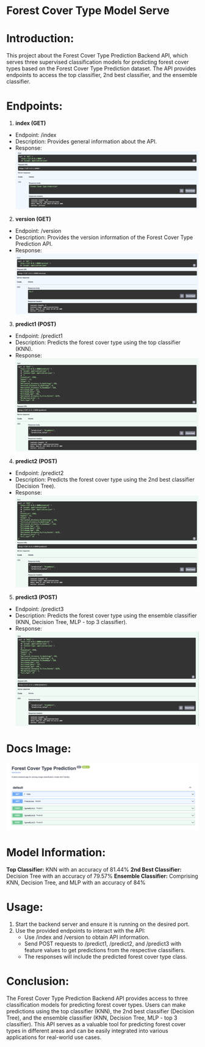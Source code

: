 # Forest Cover Type Model Serve

# Introduction:
This project about the Forest Cover Type Prediction Backend API, which serves three supervised classification models for predicting forest cover types based on the Forest Cover Type Prediction dataset. The API provides endpoints to access the top classifier, 2nd best classifier, and the ensemble classifier.

# Endpoints:

1. **index (GET)**
- Endpoint: /index
- Description: Provides general information about the API.
- Response:
![Alt text](./images/image-1.png)

2. **version (GET)**

- Endpoint: /version
- Description: Provides the version information of the Forest Cover Type Prediction API.
- Response:
![Alt text](./images/image-2.png)

3. **predict1 (POST)**

- Endpoint: /predict1
- Description: Predicts the forest cover type using the top classifier (KNN).
- Response:
![Alt text](./images/image-3.png)

4. **predict2 (POST)**

- Endpoint: /predict2
- Description: Predicts the forest cover type using the 2nd best classifier (Decision Tree).
- Response:
![Alt text](./images/image-4.png)

5. **predict3 (POST)**

- Endpoint: /predict3
- Description: Predicts the forest cover type using the ensemble classifier (KNN, Decision Tree, MLP - top 3 classifier).
- Response:
![Alt text](./images/image-5.png)

# Docs Image:
![Alt text](./images/image.png)

# Model Information:

**Top Classifier:** KNN with an accuracy of 81.44%
**2nd Best Classifier:** Decision Tree with an accuracy of 79.57%
**Ensemble Classifier:** Comprising KNN, Decision Tree, and MLP with an accuracy of 84%

# Usage:

1. Start the backend server and ensure it is running on the desired port.
2. Use the provided endpoints to interact with the API:
    - Use /index and /version to obtain API information.
    - Send POST requests to /predict1, /predict2, and /predict3 with feature values to get predictions from the respective classifiers.
    - The responses will include the predicted forest cover type class.

# Conclusion:
The Forest Cover Type Prediction Backend API provides access to three classification models for predicting forest cover types. Users can make predictions using the top classifier (KNN), the 2nd best classifier (Decision Tree), and the ensemble classifier (KNN, Decision Tree, MLP - top 3 classifier). This API serves as a valuable tool for predicting forest cover types in different areas and can be easily integrated into various applications for real-world use cases.

